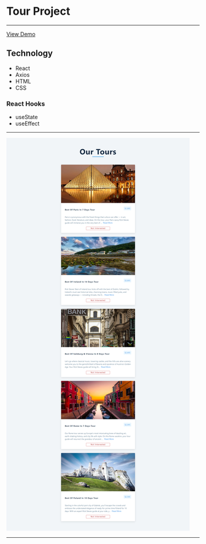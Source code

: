 # Tour Project

---

[View Demo](https://tour-proj.netlify.app/)

## Technology

- React
- Axios
- HTML
- CSS

### React Hooks

- useState
- useEffect

---

![Tour Project](/public/tour_project_preview.png)

---
